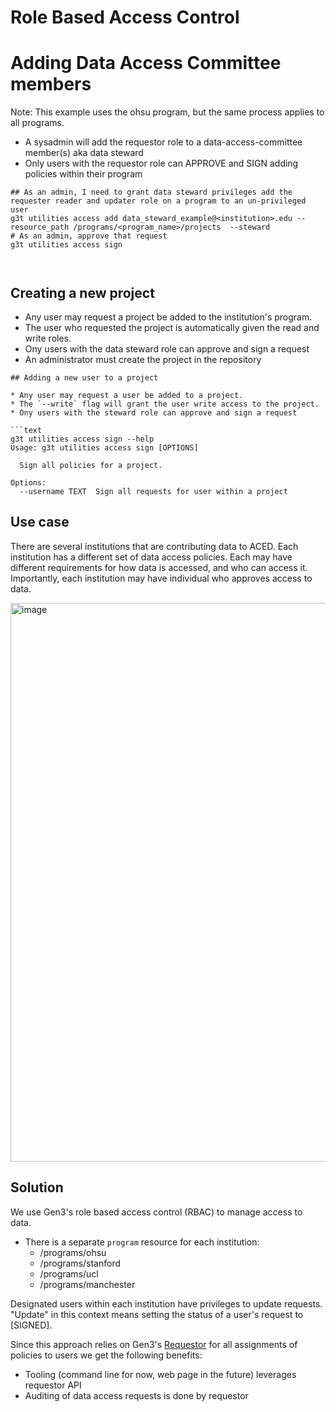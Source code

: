 # Role Based Access Control

# Adding Data Access Committee members

Note: This example uses the ohsu program, but the same process applies to all programs.

* A sysadmin will add the requestor role to a data-access-committee member(s) aka data steward
* Only users with the requestor role can APPROVE and SIGN adding policies within their program

```text
## As an admin, I need to grant data steward privileges add the requester reader and updater role on a program to an un-privileged user
g3t utilities access add data_steward_example@<institution>.edu --resource_path /programs/<program_name>/projects  --steward
# As an admin, approve that request
g3t utilities access sign



```

## Creating a new project

* Any user may request a project be added to the institution's program.
* The user who requested the project is automatically given the read and write roles.
* Ony users with the data steward role  can approve and sign a request
* An administrator must create the project in the repository

```text
## Adding a new user to a project

* Any user may request a user be added to a project.
* The `--write` flag will grant the user write access to the project.
* Ony users with the steward role can approve and sign a request

```text
g3t utilities access sign --help
Usage: g3t utilities access sign [OPTIONS]

  Sign all policies for a project. 

Options:
  --username TEXT  Sign all requests for user within a project

```


## Use case

There are several institutions that are contributing data to ACED. Each institution has a different set of data access policies. 
Each may have different requirements for how data is accessed, and who can access it. 
Importantly, each institution may have individual who approves access to data.

<img width="894" alt="image" src="https://github.com/ACED-IDP/gen3-helm/assets/47808/77fe3293-f4f4-4aeb-9390-51df7ff042b0">

## Solution

We use Gen3's role based access control (RBAC) to manage access to data.

* There is a separate `program` resource for each institution:
  * /programs/ohsu
  * /programs/stanford
  * /programs/ucl
  * /programs/manchester

Designated users within each institution have privileges to update requests. "Update" in this context means setting the status of a user's request to [SIGNED].

Since this approach relies on Gen3's [Requestor](https://github.com/uc-cdis/requestor/blob/master/docs/functionality_and_flow.md#example-backend-flow) for all assignments of policies to users we get  the following benefits:

* Tooling (command line for now, web page in the future) leverages requestor API
* Auditing of data access requests is done by requestor
